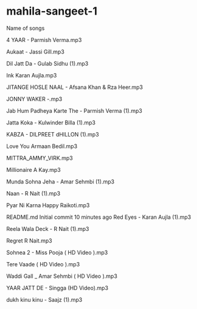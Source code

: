 # mahila-sangeet-1

Name of songs 

4 YAAR - Parmish Verma.mp3


Aukaat - Jassi Gill.mp3


Dil Jatt Da - Gulab Sidhu (1).mp3


Ink Karan Aujla.mp3


JITANGE HOSLE NAAL - Afsana Khan & Rza Heer.mp3


JONNY WAKER -.mp3


Jab Hum Padheya Karte The - Parmish Verma (1).mp3


Jatta Koka - Kulwinder Billa (1).mp3


KABZA - DILPREET dHILLON (1).mp3


Love You Armaan Bedil.mp3


MITTRA_AMMY_VIRK.mp3


Millionaire A Kay.mp3


Munda Sohna Jeha - Amar Sehmbi (1).mp3


Naan - R Nait (1).mp3


Pyar Ni Karna Happy Raikoti.mp3


README.md
Initial commit
10 minutes ago
Red Eyes - Karan Aujla (1).mp3


Reela Wala Deck - R Nait (1).mp3


Regret R Nait.mp3


Sohnea 2 - Miss Pooja ( HD Video ).mp3


Tere Vaade ( HD Video ).mp3


Waddi Gall _ Amar Sehmbi ( HD Video ).mp3


YAAR JATT DE - Singga (HD Video).mp3


dukh kinu kinu - Saajz (1).mp3

